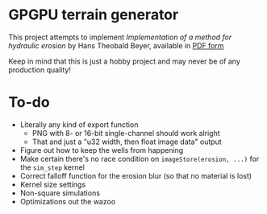 # GPGPU terrain generator
This project attempts to implement _Implementation of a method for hydraulic
erosion_ by Hans Theobald Beyer, available in [PDF form](https://www.firespark.de/resources/downloads/implementation%20of%20a%20methode%20for%20hydraulic%20erosion.pdf)

Keep in mind that this is just a hobby project and may never be of any production quality!

# To-do
* Literally any kind of export function
    * PNG with 8- or 16-bit single-channel should work alright
    * That and just a "u32 width, then float image data" output
* Figure out how to keep the wells from happening
* Make certain there's no race condition on `imageStore(erosion, ...)` for the `sim_step` kernel
* Correct falloff function for the erosion blur (so that no material is lost)
* Kernel size settings
* Non-square simulations
* Optimizations out the wazoo
